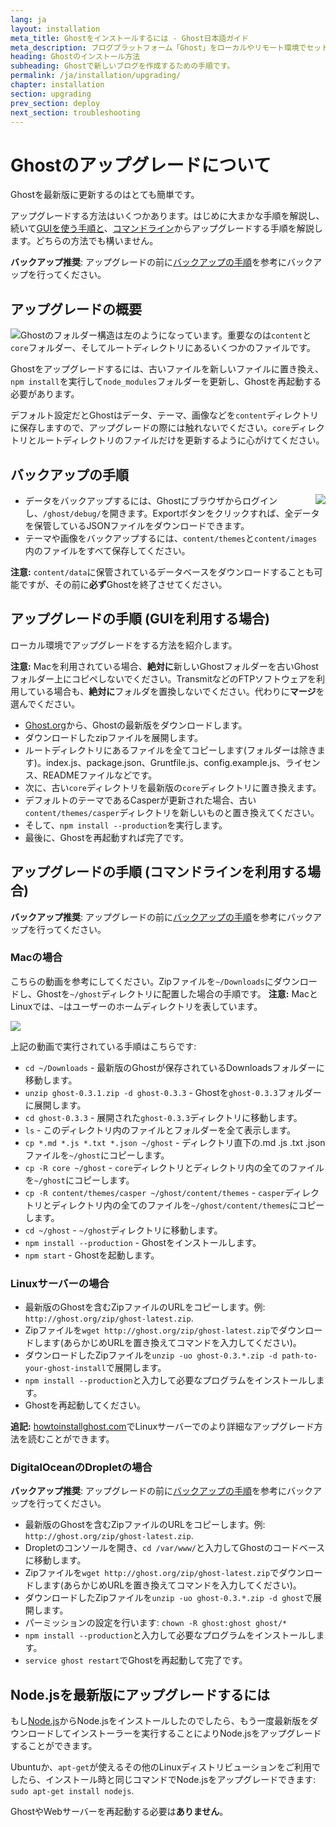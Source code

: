 ```yaml
---
lang: ja
layout: installation
meta_title: Ghostをインストールするには - Ghost日本語ガイド
meta_description: ブログプラットフォーム「Ghost」をローカルやリモート環境でセットアップするための手順です。
heading: Ghostのインストール方法
subheading: Ghostで新しいブログを作成するための手順です。
permalink: /ja/installation/upgrading/
chapter: installation
section: upgrading
prev_section: deploy
next_section: troubleshooting
---
```


# Ghostのアップグレードについて <a id="upgrade"></a>

Ghostを最新版に更新するのはとても簡単です。

アップグレードする方法はいくつかあります。はじめに大まかな手順を解説し、続いて[GUIを使う手順と](#how-to)、[コマンドライン](#cli)からアップグレードする手順を解説します。どちらの方法でも構いません。

<p class="note"><strong>バックアップ推奨</strong>: アップグレードの前に<a href="#backing-up">バックアップの手順</a>を参考にバックアップを行ってください。</p>

## アップグレードの概要

<img src="https://s3-eu-west-1.amazonaws.com/ghost-website-cdn/folder-structure.png" style="float:left" />

Ghostのフォルダー構造は左のようになっています。重要なのは<code class="path">content</code>と<code class="path">core</code>フォルダー、そしてルートディレクトリにあるいくつかのファイルです。

Ghostをアップグレードするには、古いファイルを新しいファイルに置き換え、`npm install`を実行して<code class="path">node_modules</code>フォルダーを更新し、Ghostを再起動する必要があります。

デフォルト設定だとGhostはデータ、テーマ、画像などを<code class="path">content</code>ディレクトリに保存しますので、アップグレードの際には触れないでください。<code class="path">core</code>ディレクトリとルートディレクトリのファイルだけを更新するように心がけてください。

## バックアップの手順 <a id="backing-up"></a>

<img src="https://s3-eu-west-1.amazonaws.com/ghost-website-cdn/export.png" style="float:right" />

*   データをバックアップするには、Ghostにブラウザからログインし、<code class="path">/ghost/debug/</code>を開きます。Exportボタンをクリックすれば、全データを保管しているJSONファイルをダウンロードできます。
*   テーマや画像をバックアップするには、<code class="path">content/themes</code>と<code class="path">content/images</code>内のファイルをすべて保存してください。

<p class="note"><strong>注意:</strong> <code class="path">content/data</code>に保管されているデータベースをダウンロードすることも可能ですが、その前に<strong>必ず</strong>Ghostを終了させてください。</p>


## アップグレードの手順 (GUIを利用する場合) <a id="how-to"></a>

ローカル環境でアップグレードをする方法を紹介します。

<p class="warn"><strong>注意:</strong> Macを利用されている場合、<strong>絶対に</strong>新しいGhostフォルダーを古いGhostフォルダー上にコピペしないでください。TransmitなどのFTPソフトウェアを利用している場合も、<strong>絶対に</strong>フォルダを<kbd>置換</kbd>しないでください。代わりに<strong>マージ</strong>を選んでください。</p>

*   [Ghost.org](http://ghost.org/download/)から、Ghostの最新版をダウンロードします。
*   ダウンロードしたzipファイルを展開します。
*   ルートディレクトリにあるファイルを全てコピーします(フォルダーは除きます)。index.js、package.json、Gruntfile.js、config.example.js、ライセンス、READMEファイルなどです。
*   次に、古い<code class="path">core</code>ディレクトリを最新版の`core`ディレクトリに置き換えます。
*   デフォルトのテーマであるCasperが更新された場合、古い<code class="path">content/themes/casper</code>ディレクトリを新しいものと置き換えてください。
*   そして、`npm install --production`を実行します。
*   最後に、Ghostを再起動すれば完了です。

## アップグレードの手順 (コマンドラインを利用する場合) <a id="cli"></a>

<p class="note"><strong>バックアップ推奨</strong>: アップグレードの前に<a href="#backing-up">バックアップの手順</a>を参考にバックアップを行ってください。</p>

### Macの場合 <a id="cli-mac"></a>

こちらの動画を参考にしてください。Zipファイルを<code class="path">~/Downloads</code>にダウンロードし、Ghostを<code class="path">~/ghost</code>ディレクトリに配置した場合の手順です。 <span class="note">**注意:** MacとLinuxでは、`~`はユーザーのホームディレクトリを表しています。</span>

![](https://s3-eu-west-1.amazonaws.com/ghost-website-cdn/upgrade-ghost.gif)

上記の動画で実行されている手順はこちらです:

*   <code class="path">cd ~/Downloads</code> - 最新版のGhostが保存されているDownloadsフォルダーに移動します。
*   `unzip ghost-0.3.1.zip -d ghost-0.3.3` - Ghostを<code class="path">ghost-0.3.3</code>フォルダーに展開します。
*   <code class="path">cd ghost-0.3.3</code> - 展開された<code class="path">ghost-0.3.3</code>ディレクトリに移動します。
*   `ls` - このディレクトリ内のファイルとフォルダーを全て表示します。
*   `cp *.md *.js *.txt *.json ~/ghost` - ディレクトリ直下の.md .js .txt .jsonファイルを<code class="path">~/ghost</code>にコピーします。
*   `cp -R core ~/ghost` - <code class="path">core</code>ディレクトリとディレクトリ内の全てのファイルを<code class="path">~/ghost</code>にコピーします。
*   `cp -R content/themes/casper ~/ghost/content/themes` - <code class="path">casper</code>ディレクトリとディレクトリ内の全てのファイルを<code class="path">~/ghost/content/themes</code>にコピーします。
*   `cd ~/ghost` - <code class="path">~/ghost</code>ディレクトリに移動します。
*   `npm install --production` - Ghostをインストールします。
*   `npm start` - Ghostを起動します。

### Linuxサーバーの場合 <a id="cli-server"></a>

*   最新版のGhostを含むZipファイルのURLをコピーします。例: `http://ghost.org/zip/ghost-latest.zip`.
*   Zipファイルを`wget http://ghost.org/zip/ghost-latest.zip`でダウンロードします(あらかじめURLを置き換えてコマンドを入力してください)。
*   ダウンロードしたZipファイルを`unzip -uo ghost-0.3.*.zip -d path-to-your-ghost-install`で展開します。
*   `npm install --production`と入力して必要なプログラムをインストールします。
*   Ghostを再起動してください。

**追記:** [howtoinstallghost.com](http://www.howtoinstallghost.com/how-to-update-ghost/)でLinuxサーバーでのより詳細なアップグレード方法を読むことができます。

### DigitalOceanのDropletの場合 <a id="digitalocean"></a>

<p class="note"><strong>バックアップ推奨</strong>: アップグレードの前に<a href="#backing-up">バックアップの手順</a>を参考にバックアップを行ってください。</p>

*   最新版のGhostを含むZipファイルのURLをコピーします。例: `http://ghost.org/zip/ghost-latest.zip`.
*   Dropletのコンソールを開き、`cd /var/www/`と入力してGhostのコードベースに移動します。
*   Zipファイルを`wget http://ghost.org/zip/ghost-latest.zip`でダウンロードします(あらかじめURLを置き換えてコマンドを入力してください)。
*   ダウンロードしたZipファイルを`unzip -uo ghost-0.3.*.zip -d ghost`で展開します。
*   パーミッションの設定を行います: `chown -R ghost:ghost ghost/*`
*   `npm install --production`と入力して必要なプログラムをインストールします。
*   `service ghost restart`でGhostを再起動して完了です。

## Node.jsを最新版にアップグレードするには <a id="upgrading-node"></a>

もし[Node.js](nodejs.org)からNode.jsをインストールしたのでしたら、もう一度最新版をダウンロードしてインストーラーを実行することによりNode.jsをアップグレードすることができます。

Ubuntuか、`apt-get`が使えるその他のLinuxディストリビューションをご利用でしたら、インストール時と同じコマンドでNode.jsをアップグレードできます: `sudo apt-get install nodejs`.

GhostやWebサーバーを再起動する必要は**ありません**。
